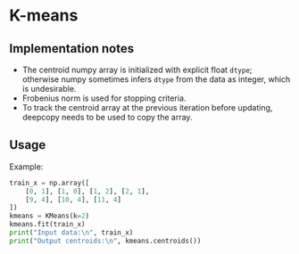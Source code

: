 # K-means

## Implementation notes

- The centroid numpy array is initialized with explicit float `dtype`; otherwise numpy sometimes infers `dtype` from the data as integer, which is undesirable.
- Frobenius norm is used for stopping criteria.
- To track the centroid array at the previous iteration before updating, deepcopy needs to be used to copy the array.

## Usage

Example:

```python
train_x = np.array([
    [0, 1], [1, 0], [1, 2], [2, 1],
    [9, 4], [10, 4], [11, 4]
])
kmeans = KMeans(k=2)
kmeans.fit(train_x)
print("Input data:\n", train_x)
print("Output centroids:\n", kmeans.centroids())
```
